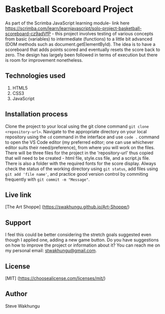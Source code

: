 # Basketball Scoreboard Project
As part of the Scrimba JavaScript learning module- link here https://scrimba.com/learn/learnjavascript/solo-project-basketball-scoreboard-cz9adVfP - this project involves testing of various concepts from basic (variables) to intermediate (functions) to a little bit advanced (DOM methods such as document.getElementById). The idea is to have a scoreboard that adds points scored and eventually resets the score back to zero. The design has largely been followed in terms of execution but there is room for improvement nonetheless.
## Technologies used
1. HTML5
2. CSS3
3. JavaScript

## Installation process
Clone the project to your local using the git clone command `git clone <repository-url>`.
Navigate to the appropriate directory on your local repository using the `cd` command in the interface and use `code .` command to open the VS Code editor (my preferred editor; one can use whichever editor suits their need/preference), from where you will work on the files. There will be three files for the project in the 'repository-url' thus copied that will need to be created - html file, style.css file, and a script.js file. There is also a folder with the required fonts for the score display.
Always check the status of the working directory using `git status`, add files using `git add 'file name'`, and practice good version control by commiting frequently with `git commit -m "Message"`.
## Live link
[The Art Shoppe] (https://swakhungu.github.io/Art-Shoppe/)
## Support
I feel this could be better considering the stretch goals suggested even though I applied one, adding a new game button. Do you have suggestions on how to improve the project or information about it? You can reach me on my personal email: stwakhungu@gmail.com.
## License
[MIT] (https://choosealicense.com/licenses/mit/)
## Author
Steve Wakhungu
